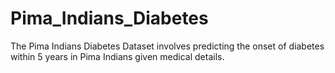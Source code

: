 # Pima_Indians_Diabetes
The Pima Indians Diabetes Dataset involves predicting the onset of diabetes within 5 years in Pima Indians given medical details.
